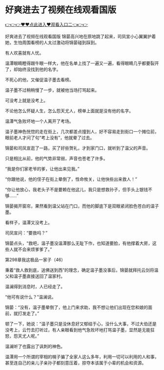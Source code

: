 # 好爽进去了视频在线观看国版

 <a href="http://www.baidu.com/link?url=XaDzi4lrlBsIf7hc43pQAeEvE68KnODCy8r9yapmf0G&wd=&eqid=c54cd89e006c3be70000000466c61f85">👉👉👉♥♥点此进入♥观看入口二👈👉👉</a>

好爽进去了视频在线观看国版
锦晏高兴地在原地跳了起来，司凤宣小心翼翼护着她，生怕周围看榜的人太过激动将锦晏碰到踩到。

有人欢喜就有人忧。

温潭眼睛瞪得跟牛眼一样大，他在名单上找了一遍又一遍，看得眼睛几乎都要裂开了，却始终没找到他的名字。

不死心的他，又催促温子墨去看榜。

温子墨不过稍稍慢了一步，就被他当场打骂起来。

可没考上就是没考上。

不论他怎么怀疑人生，怎么怨天尤人，榜单上面就是没有他的名字。

温潭气急败坏地一个人离开了考场。

温子墨神色恍惚的走在街上，几次都差点撞到人，好不容易走到街口一个摊位前，眼前老人才问了句“考上没有”，他就晕了过去。

锦晏和司凤宣逛了一路，买了好些贺礼，才到家门口，就听到了温父的声音。

只是相比从前，他的气势非常弱，声音也苍老了许多。

“我是你们家老爷的爹，让他出来见我。”

“你跟他说，他的侄子在街上晕倒了，性命攸关，让他快些出来救人！”

“你让他放心，我老头子不是要赖在他这儿，我只是想救孙子，但手头上银钱不够……”

锦晏揭开窗帘，果然看到温父站在门口，而他的脚底下是双眼紧闭脸色苍白的温子墨。

看样子，温潭又没考上。

司凤宣问：“要救吗？”

锦晏点头，“救吧，温子墨没温潭那么无耻下作，也知道要脸，有他撑着大房，这些人就不会来烦爹爹了。”

第298章我这极品一家子（46）

秉着“救人救到底，送佛送到西”的理念，确定温子墨没事后，锦晏就拜托云剑将温父和温子墨直接送回了温家村。

温澜得到消息时，人已经走了。

“他可有说什么？”温澜说。

锦晏：“没有，温子墨晕倒了，他上门来求助，我不想让他们出现在您和娘的面前，就打发走了。”

顿了一下，她说：“温子墨只是没休息好又郁结于心，没什么大事，不过大伯还是没考上，云竹去打听过，有人亲眼看到他气急败坏地打骂温子墨，显然是无能狂怒，怨天尤人呢。”

温澜听了也露出了讽刺的神色。

温潭用一个所谓的宰相的幌子骗了全家人这么多年，利用一切可以利用的人和事，甚至连自己的亲儿子亲孙子都刻意压着，掠夺本该属于小辈的机会和资源。

